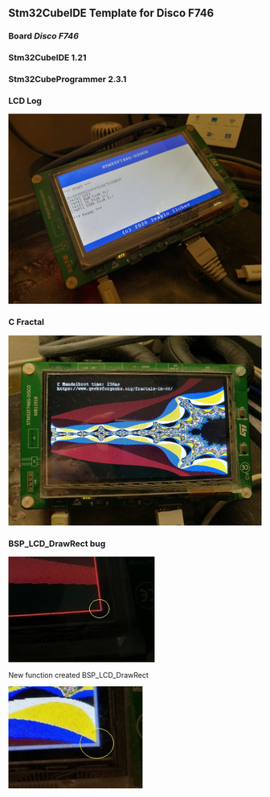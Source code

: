 Stm32CubeIDE Template for Disco F746
--------------------------------------

### Board *Disco F746*

### Stm32CubeIDE 1.21
 
### Stm32CubeProgrammer 2.3.1


### LCD Log 
![lcd_log](images/lcd_log.jpg)

### C Fractal 
![lcd_c_fractal](images/lcd_c_fractal.jpg)

### BSP_LCD_DrawRect bug 

![lcd_rect_bug](images/lcd_rect_bug.jpg)


New function created BSP_LCD_DrawRect


![lcd_rect_no_bug](images/lcd_rect_no_bug.jpg)
 